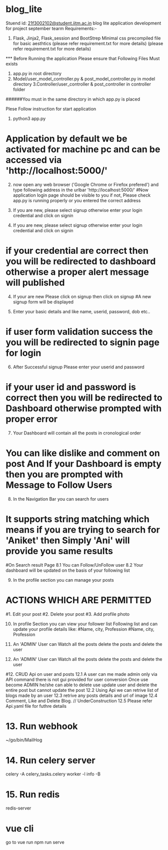 # blog_lite
Stuend id: 21f3002102@student.iitm.ac.in
blog lite application development for project september tearm
Requirements:- 
1. Flask, Jinja2, Flask_session and BootStrep Minimal css precompiled file for basic aesthtics
(please refer requirement.txt for more details)
(please refer requirement.txt for more details)


*** Before Running the application Please ensure that Following Files Must exists
1. app.py in root directory
2. Model/user_model_controller.py & post_model_controller.py in model directory
3.Controller/user_controller & post_controller in controller folder

######You must in the same directory in which app.py is placed

Plese Follow instruction for start application
1. python3 app.py
# Application by default we be activated for machine pc and can be accessed via 'http://localhost:5000/'

2. now open any web browser ('Google Chrome or Firefox prefered') and type following address in the urlbar 'http://localhost:5000/'
#Now application login page should be visible to you if not, Please check app.py is running properly or you entered the correct address

3. If you are new, please select signup otherwise enter your login credential and click on signin
3. If you are new, please select signup otherwise enter your login credential and click on signin
# if your credential are correct then you will be redirected to dashboard otherwise a proper alert message will published

4. If your are new Please click on signup then click on signup
#A new signup form will be displayed

5. Enter your basic details and like name, userid, password, dob etc..
# if user form validation success the you will be redirected to signin page for login 

6. After Successful signup Please enter your userid and password
# if your user id and password is correct then you will be redirected to Dashboard otherwise prompted with proper error

7. Your Dashboard will contain all the posts in cronological order 
# You can like dislike and comment on post And If your Dashboard is empty then you are prompted with Message to Follow Users 

8. In the Navigation Bar you can search for users 
# It supports string matching which means if you are trying to search for 'Aniket' then Simply 'Ani' will provide you same results
  #On Search result Page 
  8.1 You can Follow/UnFollow user
  8.2 Your dashboard will be updated on the basis of your following list

9. In the profile section you can manage your posts
# ACTIONS WHICH ARE PERMITTED
 #1. Edit your post
 #2. Delete your post
 #3. Add profile photo

10. In profile Section you can view your follower list Following list and can update your profile details like:
  #Name, city, Profession
  #Name, city, Profession

11. An 'ADMIN' User can Watch all the posts delete the posts and delete the user 
11. An 'ADMIN' User can Watch all the posts delete the posts and delete the user 

#12. CRUD Api on user and posts
  12.1 A user can me made admin only via API command there is not gui provided for user conversion
    Once use become ADMIN he/she can able to delete use update user and delete the entire post but cannot update the post
  12.2 Using Api we can retrive list of blogs made by an user
  12.3 retrive any posts details and url of image
  12.4 Comment, Like and Delete Blog. // UnderConstruction
  12.5 Please refer Api.yaml file for futhre details
 

# 13. Run webhook
  ~/go/bin/MailHog

# 14. Run celery server
  celery -A celery_tasks.celery worker -l info -B

# 15. Run redis
 redis-server

# vue cli
  go to vue 
  run npm run serve
  
  
    
  


